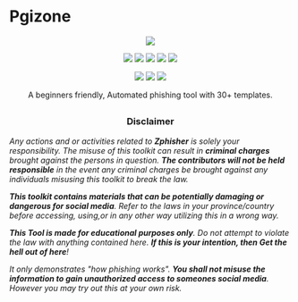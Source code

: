 # Pgizone

<p align="center">

  <img src=".imgs/logo.png">

</p>

<p align="center">

  <img src="https://img.shields.io/badge/Version-1.0-green?style=for-the-badge">

  <img src="https://img.shields.io/github/license/apurboislam/pgizone?style=for-the-badge">

  <img src="https://img.shields.io/github/stars/apurboislam/pgizone?style=for-the-badge">

  <img src="https://img.shields.io/github/issues/apurboislam/pgizone?color=red&style=for-the-badge">

  <img src="https://img.shields.io/github/forks/apurboislam/pgizone?color=teal&style=for-the-badge">

</p>

<p align="center">

  <img src="https://img.shields.io/badge/Author-Apurbo%20Islam+Shamon%20Khan-cyan?style=flat-square">

  <img src="https://img.shields.io/badge/Open%20Source-Yes-cyan?style=flat-square">

  <img src="https://img.shields.io/badge/Written%20In-JAVA-cyan?style=flat-square">

</p>

<p align="center">A beginners friendly, Automated phishing tool with 30+ templates.</p>

##

<h3><p align="center">Disclaimer</p></h3>

<i>Any actions and or activities related to <b>Zphisher</b> is solely your responsibility. The misuse of this toolkit can result in <b>criminal charges</b> brought against the persons in question. <b>The contributors will not be held responsible</b> in the event any criminal charges be brought against any individuals misusing this toolkit to break the law.

<b>This toolkit contains materials that can be potentially damaging or dangerous for social media</b>. Refer to the laws in your province/country before accessing, using,or in any other way utilizing this in a wrong way.

<b>This Tool is made for educational purposes only</b>. Do not attempt to violate the law with anything contained here. <b>If this is your intention, then Get the hell out of here</b>!

It only demonstrates "how phishing works". <b>You shall not misuse the information to gain unauthorized access to someones social media</b>. However you may try out this at your own risk.</i>




